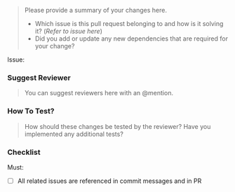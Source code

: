 [//]: # (Copyright Bosch.IO GmbH 2020)
[//]: # (This program and the accompanying materials are made)
[//]: # (available under the terms of the Eclipse Public License 2.0)
[//]: # (which is available at https://www.eclipse.org/legal/epl-2.0/)
[//]: # (SPDX-License-Identifier: EPL-2.0)

> Please provide a summary of your changes here.
> * Which issue is this pull request belonging to and how is it solving it? (*Refer to issue here*)
> * Did you add or update any new dependencies that are required for your change?

Issue: 

### Suggest Reviewer
> You can suggest reviewers here with an @mention.

### How To Test?
> How should these changes be tested by the reviewer?
> Have you implemented any additional tests?

### Checklist
Must:
- [ ] All related issues are referenced in commit messages and in PR
